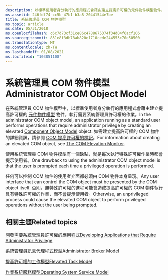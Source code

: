 ```yaml
---
description: 以標準使用者身分執行的應用程式會藉由建立提高許可權的元件物件模型物件，執行需要系統管理員許可權的作業。
ms.assetid: 246fdf74-cc5b-47b1-b3a8-20441544e7be
title: 系統管理員 COM 物件模型
ms.topic: article
ms.date: 05/31/2018
ms.openlocfilehash: c6c7d73cf31ce86c4788675374f34d04f6acf106
ms.sourcegitcommit: 831e8f3db78ab820e1710cede244553c70e50500
ms.translationtype: MT
ms.contentlocale: zh-TW
ms.lasthandoff: 01/08/2021
ms.locfileid: "103851108"
---
```

# <a name="administrator-com-object-model"></a><span data-ttu-id="bd126-103">系統管理員 COM 物件模型</span><span class="sxs-lookup"><span data-stu-id="bd126-103">Administrator COM Object Model</span></span>

<span data-ttu-id="bd126-104">在系統管理員 COM 物件模型中，以標準使用者身分執行的應用程式會藉由建立提高許可權的 [元件物件模型](/windows/desktop/com/component-object-model--com--portal) 物件，執行需要系統管理員許可權的作業。</span><span class="sxs-lookup"><span data-stu-id="bd126-104">In the administrator COM object model, an application running as a standard user performs operations that require administrator privilege by creating an elevated [Component Object Model](/windows/desktop/com/component-object-model--com--portal) object.</span></span> <span data-ttu-id="bd126-105">如需建立提高許可權的 COM 物件的詳細資訊，請參閱 [COM 提高許可權的標記](../com/the-com-elevation-moniker.md)。</span><span class="sxs-lookup"><span data-stu-id="bd126-105">For information about creating an elevated COM object, see [The COM Elevation Moniker](../com/the-com-elevation-moniker.md).</span></span>

<span data-ttu-id="bd126-106">使用系統管理員 COM 物件模型有一個缺點，就是每次執行特殊許可權作業時都會提示使用者。</span><span class="sxs-lookup"><span data-stu-id="bd126-106">One drawback to using the administrator COM object model is that the user is prompted each time a privileged operation is performed.</span></span>

<span data-ttu-id="bd126-107">任何可以控制 COM 物件的使用者介面都必須由 COM 物件本身呈現。</span><span class="sxs-lookup"><span data-stu-id="bd126-107">Any user interface that can control the COM object must be presented by the COM object itself.</span></span> <span data-ttu-id="bd126-108">否則，無特殊許可權的進程可能會造成提高許可權的 COM 物件執行具有特殊許可權的作業，而不會提示使用者。</span><span class="sxs-lookup"><span data-stu-id="bd126-108">Otherwise, an unprivileged process could cause the elevated COM object to perform privileged operations without the user being prompted.</span></span>

## <a name="related-topics"></a><span data-ttu-id="bd126-109">相關主題</span><span class="sxs-lookup"><span data-stu-id="bd126-109">Related topics</span></span>

<dl> <dt>

[<span data-ttu-id="bd126-110">開發需要系統管理員許可權的應用程式</span><span class="sxs-lookup"><span data-stu-id="bd126-110">Developing Applications that Require Administrator Privilege</span></span>](developing-applications-that-require-administrator-privilege.md)
</dt> <dt>

[<span data-ttu-id="bd126-111">系統管理員訊息代理程式模型</span><span class="sxs-lookup"><span data-stu-id="bd126-111">Administrator Broker Model</span></span>](administrator-broker-model.md)
</dt> <dt>

[<span data-ttu-id="bd126-112">提高許可權的工作模型</span><span class="sxs-lookup"><span data-stu-id="bd126-112">Elevated Task Model</span></span>](elevated-task-model.md)
</dt> <dt>

[<span data-ttu-id="bd126-113">作業系統服務模型</span><span class="sxs-lookup"><span data-stu-id="bd126-113">Operating System Service Model</span></span>](operating-system-service-model.md)
</dt> </dl>

 

 
